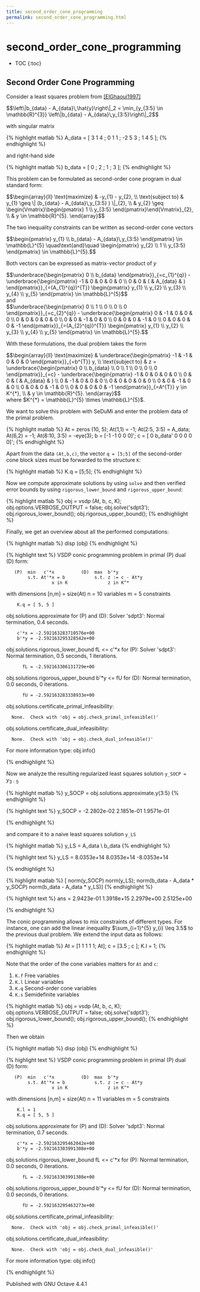 ```yaml
---
title: second_order_cone_programming
permalink: second_order_cone_programming.html
---
```


# second_order_cone_programming


* TOC
{:toc}


## Second Order Cone Programming

Consider a least squares problem from
[[ElGhaoui1997]](https://vsdp.github.io/references.html#ElGhaoui1997)

<div>$$\left\|b_{data} - A_{data}\,\hat{y}\right\|_2
= \min_{y_{3:5} \in \mathbb{R}^{3}}
\left\|b_{data} - A_{data}\,y_{3:5}\right\|_2$$</div>

with singular matrix

{% highlight matlab %}
A_data = [ 3 1 4 ;
           0 1 1 ;
          -2 5 3 ;
           1 4 5 ];
{% endhighlight %}

and right-hand side

{% highlight matlab %}
b_data = [ 0 ;
           2 ;
           1 ;
           3 ];
{% endhighlight %}

This problem can be formulated as second-order cone program in dual standard
form:

<div>$$\begin{array}{ll}
\text{maximize}   & -y_{1} - y_{2}, \\
\text{subject to}
& y_{1} \geq \| (b_{data} - A_{data}\,y_{3:5} ) \|_{2}, \\
& y_{2} \geq
\begin{Vmatrix}\begin{pmatrix} 1 \\ y_{3:5} \end{pmatrix}\end{Vmatrix}_{2}, \\
& y \in \mathbb{R}^{5}.
\end{array}$$</div>

The two inequality constraints can be written as second-order cone vectors

<div>$$\begin{pmatrix} y_{1} \\ b_{data} - A_{data}\,y_{3:5} \end{pmatrix}
\in \mathbb{L}^{5} \quad\text{and}\quad
\begin{pmatrix} y_{2} \\ 1 \\ y_{3:5} \end{pmatrix} \in \mathbb{L}^{5}.$$</div>

Both vectors can be expressed as matrix-vector product of <span>$y$</span>

<div>$$\underbrace{\begin{pmatrix} 0 \\ b_{data} \end{pmatrix}}_{=c_{1}^{q}}
- \underbrace{\begin{pmatrix}
-1 & 0 & 0 & 0 & 0 \\
 0 & 0 & ( & A_{data} & )
\end{pmatrix}}_{=(A_{1}^{q})^{T}}
\begin{pmatrix} y_{1} \\ y_{2} \\ y_{3} \\ y_{4} \\ y_{5} \end{pmatrix}
\in \mathbb{L}^{5}$$</div>
and

<div>$$\underbrace{\begin{pmatrix} 0 \\ 1 \\ 0 \\ 0 \\ 0 \end{pmatrix}}_{=c_{2}^{q}}
- \underbrace{\begin{pmatrix}
0 & -1 &  0 &  0 &  0 \\
0 &  0 &  0 &  0 &  0 \\
0 &  0 & -1 &  0 &  0 \\
0 &  0 &  0 & -1 &  0 \\
0 &  0 &  0 &  0 & -1
\end{pmatrix}}_{=(A_{2}^{q})^{T}}
\begin{pmatrix} y_{1} \\ y_{2} \\ y_{3} \\ y_{4} \\ y_{5} \end{pmatrix}
\in \mathbb{L}^{5}.$$</div>

With these formulations, the dual problem takes the form
<div>$$\begin{array}{ll}
\text{maximize}
& \underbrace{\begin{pmatrix} -1 & -1 & 0 & 0 & 0 \end{pmatrix}}_{=b^{T}} y, \\
\text{subject to}
& z = \underbrace{\begin{pmatrix}
                  0 \\ b_{data} \\ 0 \\ 1 \\ 0 \\ 0 \\ 0
                  \end{pmatrix}}_{=c}
    - \underbrace{\begin{pmatrix}
                  -1 &  0 &  0 &  0 &  0 \\
                   0 &  0 &  ( & A_{data} & ) \\
                   0 & -1 &  0 &  0 &  0 \\
                   0 &  0 &  0 &  0 &  0 \\
                   0 &  0 & -1 &  0 &  0 \\
                   0 &  0 &  0 & -1 &  0 \\
                   0 &  0 &  0 &  0 & -1
                  \end{pmatrix}}_{=A^{T}} y \in K^{*}, \\
& y \in \mathbb{R}^{5}.
\end{array}$$</div>
where <span>$K^{*} = \mathbb{L}^{5} \times \mathbb{L}^{5}$</span>.

We want to solve this problem with SeDuMi and enter the problem data of the
primal problem.

{% highlight matlab %}
At = zeros (10, 5);
At(1,1) = -1;
At(2:5, 3:5)  = A_data;
At(6,2) = -1;
At(8:10, 3:5) = -eye(3);
b = [-1 -1 0 0 0]';
c = [ 0 b_data' 0 0 0 0 0]';
{% endhighlight %}

Apart from the data `(At,b,c)`, the vector `q = [5;5]` of the second-order
cone block sizes must be forwarded to the structure `K`:

{% highlight matlab %}
K.q = [5;5];
{% endhighlight %}

Now we compute approximate solutions by using `solve` and then verified
error bounds by using `rigorous_lower_bound` and `rigorous_upper_bound`:

{% highlight matlab %}
obj = vsdp (At, b, c, K);
obj.options.VERBOSE_OUTPUT = false;
obj.solve('sdpt3');
obj.rigorous_lower_bound();
obj.rigorous_upper_bound();
{% endhighlight %}

Finally, we get an overview about all the performed computations:

{% highlight matlab %}
disp (obj)
{% endhighlight %}

{% highlight text %}
  VSDP conic programming problem in primal (P) dual (D) form:
 
       (P)  min   c'*x          (D)  max  b'*y
            s.t. At'*x = b           s.t. z := c - At*y
                     x in K               z in K^*
 
  with dimensions  [n,m] = size(At)
                    n    = 10 variables
                      m  =  5 constraints
 
        K.q = [ 5, 5 ]
 
  obj.solutions.approximate  for (P) and (D):
      Solver 'sdpt3': Normal termination, 0.4 seconds.
 
        c'*x = -2.592163283710576e+00
        b'*y = -2.592163295328542e+00
 
  obj.solutions.rigorous_lower_bound  fL <= c'*x   for (P):
      Solver 'sdpt3': Normal termination, 0.5 seconds, 1 iterations.
 
          fL = -2.592163306131729e+00
 
  obj.solutions.rigorous_upper_bound  b'*y <= fU   for (D):
      Normal termination, 0.0 seconds, 0 iterations.
 
          fU = -2.592163283338933e+00
 
  obj.solutions.certificate_primal_infeasibility:
 
      None.  Check with 'obj = obj.check_primal_infeasible()'
 
  obj.solutions.certificate_dual_infeasibility:
 
      None.  Check with 'obj = obj.check_dual_infeasible()'
 
 For more information type:  obj.info()
 

{% endhighlight %}

Now we analyze the resulting regularized least squares solution `y_SOCP =`
<span>$y_{3:5}$</span>

{% highlight matlab %}
y_SOCP = obj.solutions.approximate.y(3:5)
{% endhighlight %}

{% highlight text %}
y_SOCP =
  -2.2802e-02
   2.1851e-01
   1.9571e-01
 

{% endhighlight %}

and compare it to a naive least squares solution `y_LS`

{% highlight matlab %}
y_LS = A_data \ b_data
{% endhighlight %}

{% highlight text %}
y_LS =
   8.0353e+14
   8.0353e+14
  -8.0353e+14
 

{% endhighlight %}

{% highlight matlab %}
[                  norm(y_SOCP)                    norm(y_LS);
 norm(b_data - A_data * y_SOCP)  norm(b_data - A_data * y_LS)]
{% endhighlight %}

{% highlight text %}
ans =
   2.9423e-01   1.3918e+15
   2.2979e+00   2.5125e+00
 

{% endhighlight %}

The conic programming allows to mix constraints of different types.
For instance, one can add the linear inequality
<span>$\sum_{i=1}^{5} y_{i} \leq 3.5$</span> to the previous dual problem.  We extend the
input data as follows:

{% highlight matlab %}
At = [1 1 1 1 1; At];
c =  [3.5      ; c ];
K.l = 1;
{% endhighlight %}

Note that the order of the cone variables matters for `At` and `c`:

1. `K.f` Free              variables
2. `K.l` Linear            variables
3. `K.q` Second-order cone variables
4. `K.s` Semidefinite      variables


{% highlight matlab %}
obj = vsdp (At, b, c, K);
obj.options.VERBOSE_OUTPUT = false;
obj.solve('sdpt3');
obj.rigorous_lower_bound();
obj.rigorous_upper_bound();
{% endhighlight %}

Then we obtain

{% highlight matlab %}
disp (obj)
{% endhighlight %}

{% highlight text %}
  VSDP conic programming problem in primal (P) dual (D) form:
 
       (P)  min   c'*x          (D)  max  b'*y
            s.t. At'*x = b           s.t. z := c - At*y
                     x in K               z in K^*
 
  with dimensions  [n,m] = size(At)
                    n    = 11 variables
                      m  =  5 constraints
 
        K.l = 1
        K.q = [ 5, 5 ]
 
  obj.solutions.approximate  for (P) and (D):
      Solver 'sdpt3': Normal termination, 0.7 seconds.
 
        c'*x = -2.592163295462042e+00
        b'*y = -2.592163303991308e+00
 
  obj.solutions.rigorous_lower_bound  fL <= c'*x   for (P):
      Normal termination, 0.0 seconds, 0 iterations.
 
          fL = -2.592163303991308e+00
 
  obj.solutions.rigorous_upper_bound  b'*y <= fU   for (D):
      Normal termination, 0.0 seconds, 0 iterations.
 
          fU = -2.592163295463273e+00
 
  obj.solutions.certificate_primal_infeasibility:
 
      None.  Check with 'obj = obj.check_primal_infeasible()'
 
  obj.solutions.certificate_dual_infeasibility:
 
      None.  Check with 'obj = obj.check_dual_infeasible()'
 
 For more information type:  obj.info()
 

{% endhighlight %}


Published with GNU Octave 4.4.1
